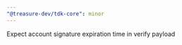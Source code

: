 ```yaml
---
"@treasure-dev/tdk-core": minor
---
```


Expect account signature expiration time in verify payload
